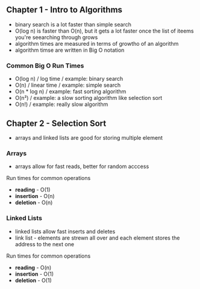 ## Chapter 1 - Intro  to Algorithms 
- binary search is a lot faster than simple search
- O(log n) is faster than O(n), but it gets a lot faster once the list of iteems you're seearching through grows 
- algorithm times are measured in terms of growtho of an algorithm 
- algorithm timse are written in Big O notation 

### Common Big O Run Times 
- O(log n) / log time / example: binary search 
- O(n) / linear time / example: simple search 
- O(n * log n) / example: fast sorting algorithm 
- O(n²) / example: a slow sorting algorithm like selection sort 
- O(n!) / example: really  slow algorithm 
## Chapter 2 - Selection Sort  
- arrays and linked lists are good for storing multiple element
### Arrays
- arrays allow for fast reads, better for random acccess

Run times for common operations <br>
- **reading** - O(1)  <br>
- **insertion** - O(n)  <br>
- **deletion** - O(n)

### Linked Lists
- linked lists allow fast inserts and deletes 
- link list - elements are strewn all over and each element stores the address to the next one 

Run times for common operations <br>
- **reading** - O(n) <br>
- **insertion** - O(1) <br>
- **deletion** - O(1) <br>
